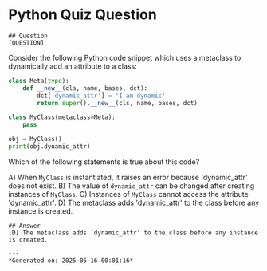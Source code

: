 # Python Quiz Question
    
    ## Question
    [QUESTION]
Consider the following Python code snippet which uses a metaclass to dynamically add an attribute to a class:

```python
class Meta(type):
    def __new__(cls, name, bases, dct):
        dct['dynamic_attr'] = 'I am dynamic'
        return super().__new__(cls, name, bases, dct)

class MyClass(metaclass=Meta):
    pass

obj = MyClass()
print(obj.dynamic_attr)
```

Which of the following statements is true about this code?

A) When `MyClass` is instantiated, it raises an error because 'dynamic_attr' does not exist.
B) The value of `dynamic_attr` can be changed after creating instances of `MyClass`.
C) Instances of `MyClass` cannot access the attribute 'dynamic_attr'.
D) The metaclass adds 'dynamic_attr' to the class before any instance is created.
    
    ## Answer
    [D] The metaclass adds 'dynamic_attr' to the class before any instance is created.
    
    ---
    *Generated on: 2025-05-16 00:01:16*
    